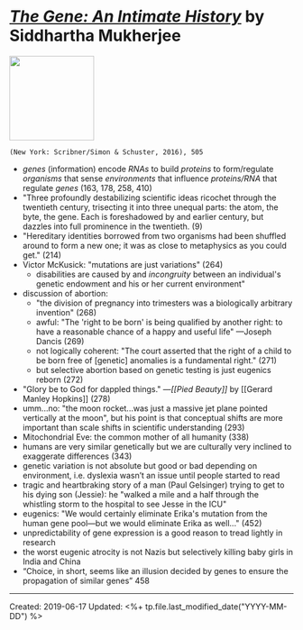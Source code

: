# [*The Gene: An Intimate History*](https://www.simonandschuster.com/books/The-Gene/Siddhartha-Mukherjee/9781476733524) by Siddhartha Mukherjee


<img src="https://d28hgpri8am2if.cloudfront.net/book_images/onix/cvr9781476733524/the-gene-9781476733524_lg.jpg" width=150>

`(New York: Scribner/Simon & Schuster, 2016), 505`

- *genes* (information) encode *RNAs* to build *proteins* to form/regulate *organisms* that sense *environments* that influence *proteins/RNA* that regulate *genes* (163, 178, 258, 410)
- "Three profoundly destabilizing scientific ideas ricochet through the twentieth century, trisecting it into three unequal parts: the atom, the byte, the gene. Each is foreshadowed by and earlier century, but dazzles into full prominence in the twentieth. (9)
- "Hereditary identities borrowed from two organisms had been shuffled around to form a new one; it was as close to metaphysics as you could get." (214)
- Victor McKusick: "mutations are just variations" (264)
  - disabilities are caused by and *incongruity* between an individual's genetic endowment and his or her current environment"
- discussion of abortion:
  - "the division of pregnancy into trimesters was a biologically arbitrary invention" (268)
  - awful: "The 'right to be born' is being qualified by another right: to have a reasonable chance of a happy and useful life" —Joseph Dancis (269)
  - not logically coherent: "The court asserted that the right of a child to be born free of [genetic] anomalies is a fundamental right." (271)
  - but selective abortion based on genetic testing is just eugenics reborn (272)
- "Glory be to God for dappled things." —*[[Pied Beauty]]* by [[Gerard Manley Hopkins]] (278)
- umm...no: "the moon rocket...was just a massive jet plane pointed vertically at the moon", but his point is that conceptual shifts are more important than scale shifts in scientific understanding (293)
- Mitochondrial Eve: the common mother of all humanity (338)
- humans are very similar genetically but we are culturally very inclined to exaggerate differences (343)
- genetic variation is not absolute but good or bad depending on environment, i.e. dyslexia wasn’t an issue until people started to read 
- tragic and heartbraking story of a man (Paul Gelsinger) trying to get to his dying son (Jessie): he "walked a mile and a half through the whistling storm to the hospital to see Jesse in the ICU"
- eugenics: "We would certainly eliminate Erika's mutation from the human gene pool—but we would eliminate Erika as well..." (452)
- unpredictability of gene expression is a good reason to tread lightly in research
- the worst eugenic atrocity is not Nazis but selectively killing baby girls in India and China
- “Choice, in short, seems like an illusion decided by genes to ensure the propagation of similar genes” 458

---
Created: 2019-06-17
Updated: <%+ tp.file.last_modified_date("YYYY-MM-DD") %>

